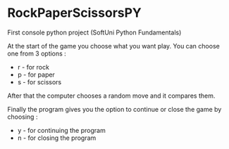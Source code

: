 # RockPaperScissorsPY
First console python project (SoftUni Python Fundamentals) 

At the start of the game you choose what you want play. You can choose one from 3 options :
- r - for rock
- p - for paper
- s - for scissors

After that the computer chooses a random move and it compares them.

Finally the program gives you the option to continue or close the game by choosing :
- y - for continuing the program
- n - for closing the program
